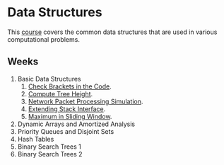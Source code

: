 # Data Structures

This [course](https://www.coursera.org/learn/data-structures?specialization=data-structures-algorithms) covers the common data structures that are used in various computational problems.

## Weeks

1. Basic Data Structures
    1. [Check Brackets in the Code](./week1_basic_data_structures/p1_brackets_in_code).
    2. [Compute Tree Height](./week1_basic_data_structures/p2_tree_height.py).
    3. [Network Packet Processing Simulation](./week1_basic_data_structures/p3_network_simulation.py).
    4. [Extending Stack Interface](./week1_basic_data_structures/p4_stack_with_max.py).
    5. [Maximum in Sliding Window](./week1_basic_data_structures/p5_max_sliding_window.py).
2. Dynamic Arrays and Amortized Analysis
3. Priority Queues and Disjoint Sets
4. Hash Tables
5. Binary Search Trees 1
6. Binary Search Trees 2
